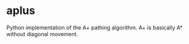 # aplus
Python implementation of the A+ pathing algorithm. A+ is basically A* without diagonal movement.
